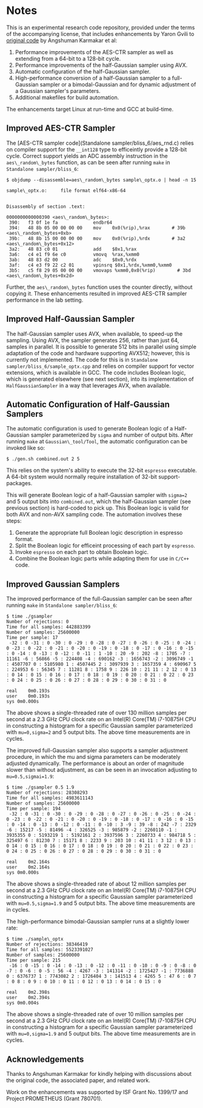 # Notes

This is an experimental research code repository, provided under the terms of
the accompanying license, that includes enhancements by Yaron Gvili to
[original code](http://github.com/Angshumank/const_gauss_split) by Angshuman
Karmakar et al:

1. Performance improvements of the AES-CTR sampler as well as extending from a
   64-bit to a 128-bit cycle.
2. Performance improvements of the half-Gaussian sampler using AVX.
3. Automatic configuration of the half-Gaussian sampler.
4. High-performance conversion of a half-Gaussian sampler to a full-Gaussian
   sampler or a bimodal-Gaussian and for dynamic adjustment of a Gaussian
   sampler's parameters.
5. Additional makefiles for build automation.

The enhancements target Linux at run-time and GCC at build-time.

## Improved AES-CTR Sampler

The [AES-CTR sampler code](Standalone sampler/bliss_6/aes_rnd.c) relies on
compiler support for the `__int128` type to efficeintly provide a 128-bit cycle.
Correct support yields an ADC assembly instruction in the `aes\_random\_bytes`
function, as can be seen after running `make` in `Standalone sampler/bliss_6`:
```
$ objdump --disassemble=aes\_random\_bytes sample\_optx.o | head -n 15

sample\_optx.o:     file format elf64-x86-64


Disassembly of section .text:

0000000000000390 <aes\_random\_bytes>:
 390:   f3 0f 1e fa             endbr64 
 394:   48 8b 05 00 00 00 00    mov    0x0(%rip),%rax        # 39b <aes\_random\_bytes+0xb>
 39b:   48 8b 15 00 00 00 00    mov    0x0(%rip),%rdx        # 3a2 <aes\_random\_bytes+0x12>
 3a2:   48 83 c0 01             add    $0x1,%rax
 3a6:   c4 e1 f9 6e c0          vmovq  %rax,%xmm0
 3ab:   48 83 d2 00             adc    $0x0,%rdx
 3af:   c4 e3 f9 22 c2 01       vpinsrq $0x1,%rdx,%xmm0,%xmm0
 3b5:   c5 f8 29 05 00 00 00    vmovaps %xmm0,0x0(%rip)        # 3bd <aes\_random\_bytes+0x2d>
```

Further, the `aes\_random\_bytes` function uses the counter directly, without
copying it. These enhancements resulted in improved AES-CTR sampler performance
in the lab setting.

## Improved Half-Gaussian Sampler

The half-Gaussian sampler uses AVX, when available, to speed-up the sampling.
Using AVX, the sampler generates 256, rather than just 64, samples in parallel.
It is possible to generate 512 bits in parallel using simple adaptation of the
code and hardware supporting AVX512; however, this is currently not implemented.
The code for this is in `Standalone sampler/bliss_6/sample_optx.cpp` and relies
on compiler support for vector extensions, which is available in GCC. The code
includes Boolean logic, which is generated elsewhere (see next section), into
its implementation of `HalfGaussianSampler` in a way that leverages AVX, when
available.

## Automatic Configuration of Half-Gaussian Samplers

The automatic configuration is used to generate Boolean logic of a Half-Gaussian
sampler parameterized by `sigma` and number of output bits. After running `make`
at `Gaussian\_tool/Tool`, the automatic configuration can be invoked like so:
```
$ ./gen.sh combined.out 2 5
```
This relies on the system's ability to execute the 32-bit `espresso` executable.
A 64-bit system would normally require installation of 32-bit support-packages.

This will generate Boolean logic of a half-Gaussian sampler with `sigma=2` and 5
output bits into `combined.out`, which the half-Gaussian sampler (see previous
section) is hard-coded to pick up. This Boolean logic is valid for both AVX and
non-AVX sampling code. The automation involves these steps:

1. Generate the appropriate full Boolean logic description in espresso format.
2. Split the Boolean logic for efficeint processing of each part by `espresso`.
3. Invoke `espresso` on each part to obtain Boolean logic.
4. Combine the Boolean logic parts while adapting them for use in `C/C++` code.

## Improved Gaussian Samplers

The improved performance of the full-Gaussian sampler can be seen after running
`make` in `Standalone sampler/bliss_6`:
```
$ time ./gsampler 
Number of rejections: 0
Time for all samples: 442883399
Number of samples: 25600000
Time per sample: 17
 -32 : 0 -31 : 0 -30 : 0 -29 : 0 -28 : 0 -27 : 0 -26 : 0 -25 : 0 -24 : 0 -23 : 0 -22 : 0 -21 : 0 -20 : 0 -19 : 0 -18 : 0 -17 : 0 -16 : 0 -15 : 0 -14 : 0 -13 : 0 -12 : 0 -11 : 1 -10 : 20 -9 : 202 -8 : 1705 -7 : 11161 -6 : 56866 -5 : 224408 -4 : 690162 -3 : 1656743 -2 : 3096749 -1 : 4507707 0 : 5105980 1 : 4507445 2 : 3097939 3 : 1657359 4 : 690967 5 : 224953 6 : 56345 7 : 11281 8 : 1758 9 : 226 10 : 21 11 : 2 12 : 0 13 : 0 14 : 0 15 : 0 16 : 0 17 : 0 18 : 0 19 : 0 20 : 0 21 : 0 22 : 0 23 : 0 24 : 0 25 : 0 26 : 0 27 : 0 28 : 0 29 : 0 30 : 0 31 : 0

real	0m0.193s
user	0m0.193s
sys	0m0.000s
```

The above shows a single-threaded rate of over 130 million samples per second at
a 2.3 GHz CPU clock rate on an Intel(R) Core(TM) i7-10875H CPU in constructing a
histogram for a specific Gaussian sampler parameterized with `mu=0,sigma=2` and
5 output bits. The above time measurements are in cycles.

The improved full-Gaussian sampler also supports a sampler adjustment procedure,
in which the mu and sigma parameters can be moderately adjusted dynamically. The
performance is about an order of magnitude slower than without adjustment, as
can be seen in an invocation adjusting to `mu=0.5,sigmai=1.9`:
```
$ time ./gsampler 0.5 1.9
Number of rejections: 28308293
Time for all samples: 4983611143
Number of samples: 25600000
Time per sample: 194
 -32 : 0 -31 : 0 -30 : 0 -29 : 0 -28 : 0 -27 : 0 -26 : 0 -25 : 0 -24 : 0 -23 : 0 -22 : 0 -21 : 0 -20 : 0 -19 : 0 -18 : 0 -17 : 0 -16 : 0 -15 : 0 -14 : 0 -13 : 0 -12 : 0 -11 : 0 -10 : 3 -9 : 39 -8 : 242 -7 : 2329 -6 : 15217 -5 : 81496 -4 : 326525 -3 : 985879 -2 : 2260110 -1 : 3935355 0 : 5193219 1 : 5192161 2 : 3937596 3 : 2260733 4 : 984718 5 : 325497 6 : 81230 7 : 15171 8 : 2233 9 : 203 10 : 41 11 : 3 12 : 0 13 : 0 14 : 0 15 : 0 16 : 0 17 : 0 18 : 0 19 : 0 20 : 0 21 : 0 22 : 0 23 : 0 24 : 0 25 : 0 26 : 0 27 : 0 28 : 0 29 : 0 30 : 0 31 : 0

real	0m2.164s
user	0m2.164s
sys	0m0.000s

```

The above shows a single-threaded rate of about 12 million samples per second at
a 2.3 GHz CPU clock rate on an Intel(R) Core(TM) i7-10875H CPU in constructing a
histogram for a specific Gaussian sampler parameterized with `mu=0.5,sigma=1.9`
and 5 output bits. The above time measurements are in cycles.

The high-performance bimodal-Gaussian sampler runs at a slightly lower rate:
```
$ time ./sample\_optx 
Number of rejections: 38346419
Time for all samples: 5523391027
Number of samples: 25600000
Time per sample: 215
 -16 : 0 -15 : 0 -14 : 0 -13 : 0 -12 : 0 -11 : 0 -10 : 0 -9 : 0 -8 : 0 -7 : 0 -6 : 0 -5 : 56 -4 : 4267 -3 : 141314 -2 : 1725427 -1 : 7736888 0 : 6376737 1 : 7743082 2 : 1726404 3 : 141513 4 : 4265 5 : 47 6 : 0 7 : 0 8 : 0 9 : 0 10 : 0 11 : 0 12 : 0 13 : 0 14 : 0 15 : 0

real	0m2.398s
user	0m2.394s
sys	0m0.004s

```

The above shows a single-threaded rate of over 10 million samples per second at
a 2.3 GHz CPU clock rate on an Intel(R) Core(TM) i7-10875H CPU in constructing a
histogram for a specific Gaussian sampler parameterized with `mu=0,sigma=1.9`
and 5 output bits. The above time measurements are in cycles.

## Acknowledgements

Thanks to Angshuman Karmakar for kindly helping with discussions about the
original code, the associated paper, and related work.

Work on the enhancements was supported by ISF Grant No. 1399/17 and Project
PROMETHEUS (Grant 780701).
